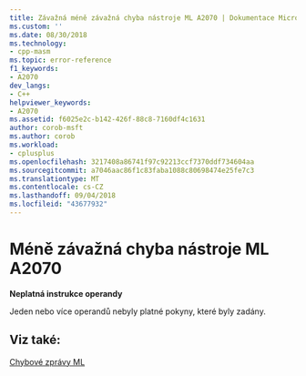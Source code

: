 ```yaml
---
title: Závažná méně závažná chyba nástroje ML A2070 | Dokumentace Microsoftu
ms.custom: ''
ms.date: 08/30/2018
ms.technology:
- cpp-masm
ms.topic: error-reference
f1_keywords:
- A2070
dev_langs:
- C++
helpviewer_keywords:
- A2070
ms.assetid: f6025e2c-b142-426f-88c8-7160df4c1631
author: corob-msft
ms.author: corob
ms.workload:
- cplusplus
ms.openlocfilehash: 3217408a86741f97c92213ccf7370ddf734604aa
ms.sourcegitcommit: a7046aac86f1c83faba1088c80698474e25fe7c3
ms.translationtype: MT
ms.contentlocale: cs-CZ
ms.lasthandoff: 09/04/2018
ms.locfileid: "43677932"
---
```

# <a name="ml-nonfatal-error-a2070"></a>Méně závažná chyba nástroje ML A2070

**Neplatná instrukce operandy**

Jeden nebo více operandů nebyly platné pokyny, které byly zadány.

## <a name="see-also"></a>Viz také:

[Chybové zprávy ML](../../assembler/masm/ml-error-messages.md)<br/>